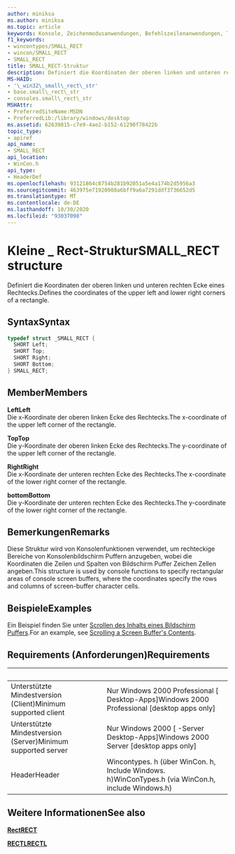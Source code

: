 ```yaml
---
author: miniksa
ms.author: miniksa
ms.topic: article
keywords: Konsole, Zeichenmodusanwendungen, Befehlszeilenanwendungen, Terminalanwendungen, Konsolen-API
f1_keywords:
- wincontypes/SMALL_RECT
- wincon/SMALL_RECT
- SMALL_RECT
title: SMALL_RECT-Struktur
description: Definiert die Koordinaten der oberen linken und unteren rechten Ecke eines Rechtecks.
MS-HAID:
- '\_win32\_small\_rect\_str'
- base.small\_rect\_str
- consoles.small\_rect\_str
MSHAttr:
- PreferredSiteName:MSDN
- PreferredLib:/library/windows/desktop
ms.assetid: 62639815-c7e9-4ae2-b152-61290f78422b
topic_type:
- apiref
api_name:
- SMALL_RECT
api_location:
- WinCon.h
api_type:
- HeaderDef
ms.openlocfilehash: 93121864c8754b281b92051a5e4a174b2d5956a3
ms.sourcegitcommit: 463975e71920908a6bff9a6a7291ddf3736652d5
ms.translationtype: MT
ms.contentlocale: de-DE
ms.lasthandoff: 10/30/2020
ms.locfileid: "93037098"
---
```

# <a name="small_rect-structure"></a><span data-ttu-id="1f916-104">Kleine \_ Rect-Struktur</span><span class="sxs-lookup"><span data-stu-id="1f916-104">SMALL\_RECT structure</span></span>

<span data-ttu-id="1f916-105">Definiert die Koordinaten der oberen linken und unteren rechten Ecke eines Rechtecks.</span><span class="sxs-lookup"><span data-stu-id="1f916-105">Defines the coordinates of the upper left and lower right corners of a rectangle.</span></span>

## <a name="syntax"></a><span data-ttu-id="1f916-106">Syntax</span><span class="sxs-lookup"><span data-stu-id="1f916-106">Syntax</span></span>

```C
typedef struct _SMALL_RECT {
  SHORT Left;
  SHORT Top;
  SHORT Right;
  SHORT Bottom;
} SMALL_RECT;
```

## <a name="members"></a><span data-ttu-id="1f916-107">Member</span><span class="sxs-lookup"><span data-stu-id="1f916-107">Members</span></span>

<span data-ttu-id="1f916-108">**Left**</span><span class="sxs-lookup"><span data-stu-id="1f916-108">**Left**</span></span>  
<span data-ttu-id="1f916-109">Die x-Koordinate der oberen linken Ecke des Rechtecks.</span><span class="sxs-lookup"><span data-stu-id="1f916-109">The x-coordinate of the upper left corner of the rectangle.</span></span>

<span data-ttu-id="1f916-110">**Top**</span><span class="sxs-lookup"><span data-stu-id="1f916-110">**Top**</span></span>  
<span data-ttu-id="1f916-111">Die y-Koordinate der oberen linken Ecke des Rechtecks.</span><span class="sxs-lookup"><span data-stu-id="1f916-111">The y-coordinate of the upper left corner of the rectangle.</span></span>

<span data-ttu-id="1f916-112">**Right**</span><span class="sxs-lookup"><span data-stu-id="1f916-112">**Right**</span></span>  
<span data-ttu-id="1f916-113">Die x-Koordinate der unteren rechten Ecke des Rechtecks.</span><span class="sxs-lookup"><span data-stu-id="1f916-113">The x-coordinate of the lower right corner of the rectangle.</span></span>

<span data-ttu-id="1f916-114">**bottom**</span><span class="sxs-lookup"><span data-stu-id="1f916-114">**Bottom**</span></span>  
<span data-ttu-id="1f916-115">Die y-Koordinate der unteren rechten Ecke des Rechtecks.</span><span class="sxs-lookup"><span data-stu-id="1f916-115">The y-coordinate of the lower right corner of the rectangle.</span></span>

## <a name="remarks"></a><span data-ttu-id="1f916-116">Bemerkungen</span><span class="sxs-lookup"><span data-stu-id="1f916-116">Remarks</span></span>

<span data-ttu-id="1f916-117">Diese Struktur wird von Konsolenfunktionen verwendet, um rechteckige Bereiche von Konsolenbildschirm Puffern anzugeben, wobei die Koordinaten die Zeilen und Spalten von Bildschirm Puffer Zeichen Zellen angeben.</span><span class="sxs-lookup"><span data-stu-id="1f916-117">This structure is used by console functions to specify rectangular areas of console screen buffers, where the coordinates specify the rows and columns of screen-buffer character cells.</span></span>

## <a name="examples"></a><span data-ttu-id="1f916-118">Beispiele</span><span class="sxs-lookup"><span data-stu-id="1f916-118">Examples</span></span>

<span data-ttu-id="1f916-119">Ein Beispiel finden Sie unter [Scrollen des Inhalts eines Bildschirm Puffers](scrolling-a-screen-buffer-s-contents.md).</span><span class="sxs-lookup"><span data-stu-id="1f916-119">For an example, see [Scrolling a Screen Buffer's Contents](scrolling-a-screen-buffer-s-contents.md).</span></span>

## <a name="requirements"></a><span data-ttu-id="1f916-120">Requirements (Anforderungen)</span><span class="sxs-lookup"><span data-stu-id="1f916-120">Requirements</span></span>

| &nbsp; | &nbsp; |
|-|-|
| <span data-ttu-id="1f916-121">Unterstützte Mindestversion (Client)</span><span class="sxs-lookup"><span data-stu-id="1f916-121">Minimum supported client</span></span> | <span data-ttu-id="1f916-122">Nur Windows 2000 Professional \[ Desktop-Apps\]</span><span class="sxs-lookup"><span data-stu-id="1f916-122">Windows 2000 Professional \[desktop apps only\]</span></span> |
| <span data-ttu-id="1f916-123">Unterstützte Mindestversion (Server)</span><span class="sxs-lookup"><span data-stu-id="1f916-123">Minimum supported server</span></span> | <span data-ttu-id="1f916-124">Nur Windows 2000 \[ -Server Desktop-Apps\]</span><span class="sxs-lookup"><span data-stu-id="1f916-124">Windows 2000 Server \[desktop apps only\]</span></span> |
| <span data-ttu-id="1f916-125">Header</span><span class="sxs-lookup"><span data-stu-id="1f916-125">Header</span></span> | <span data-ttu-id="1f916-126">Wincontypes. h (über WinCon. h, Include Windows. h)</span><span class="sxs-lookup"><span data-stu-id="1f916-126">WinConTypes.h (via WinCon.h, include Windows.h)</span></span> |

## <a name="see-also"></a><span data-ttu-id="1f916-127">Weitere Informationen</span><span class="sxs-lookup"><span data-stu-id="1f916-127">See also</span></span>

[<span data-ttu-id="1f916-128">**Rect**</span><span class="sxs-lookup"><span data-stu-id="1f916-128">**RECT**</span></span>](https://msdn.microsoft.com/library/windows/desktop/dd162897)

[<span data-ttu-id="1f916-129">**RECTL**</span><span class="sxs-lookup"><span data-stu-id="1f916-129">**RECTL**</span></span>](https://msdn.microsoft.com/library/windows/desktop/dd162907)
